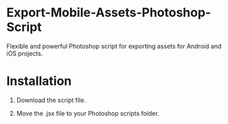 Export-Mobile-Assets-Photoshop-Script
=====================================

Flexible and powerful Photoshop script for exporting assets for Android and iOS projects.


Installation
=====================================

1. Download the script file.

2. Move the .jsx file to your Photoshop scripts folder. 

